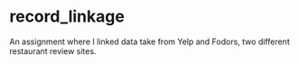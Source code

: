 # record_linkage
An assignment where I linked data take from Yelp and Fodors, two different restaurant review sites.
